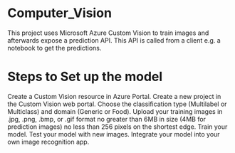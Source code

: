 # Computer_Vision
This project uses Microsoft Azure Custom Vision to train images and afterwards expose a prediction API. This API is called from a client e.g. a notebook to get the predictions.

# Steps to Set up the model
Create a Custom Vision resource in Azure Portal.
Create a new project in the Custom Vision web portal.
Choose the classification type (Multilabel or Multiclass) and domain (Generic or Food).
Upload your training images in .jpg, .png, .bmp, or .gif format no greater than 6MB in size (4MB for prediction images) no less than 256 pixels on the shortest edge.
Train your model.
Test your model with new images.
Integrate your model into your own image recognition app.

